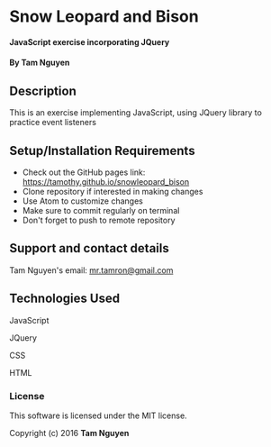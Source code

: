 # Snow Leopard and Bison

#### JavaScript exercise incorporating JQuery

#### By Tam Nguyen

## Description

This is an exercise implementing JavaScript, using JQuery library to practice event listeners

## Setup/Installation Requirements

* Check out the GitHub pages link: https://tamothy.github.io/snowleopard_bison
* Clone repository if interested in making changes
* Use Atom to customize changes
* Make sure to commit regularly on terminal
* Don't forget to push to remote repository

## Support and contact details

Tam Nguyen's email: mr.tamron@gmail.com

## Technologies Used

JavaScript

JQuery

CSS

HTML

### License

This software is licensed under the MIT license.

Copyright (c) 2016 **Tam Nguyen**
